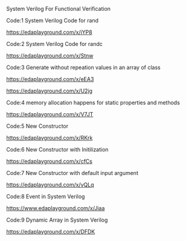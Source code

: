 System Verilog For Functional Verification

Code:1  System Verilog Code for rand 

https://edaplayground.com/x/iYP8

Code:2  System Verilog Code for randc

 https://edaplayground.com/x/Stnw

Code:3  Generate without repeation values in an array of class

https://edaplayground.com/x/eEA3

 https://edaplayground.com/x/U2jg

Code:4  memory allocation happens for static properties and methods

https://edaplayground.com/x/V7JT

Code:5  New Constructor

https://edaplayground.com/x/RKrk
  
Code:6  New Constructor with Initilization

https://edaplayground.com/x/cfCs

Code:7  New Constructor with default input argument

https://edaplayground.com/x/vQLq

 Code:8 Event in System Verilog

 https://www.edaplayground.com/x/Jiaa

 Code:9 Dynamic Array in System Verilog

https://edaplayground.com/x/DFDK





